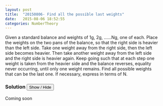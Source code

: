 ```yaml
---
layout: post
title:  "20150806- Find all the possible last weights"
date:   2015-08-06 18:52:55
categories: NumberTheory
---
```


Given a standard balance and weights of 1g, 2g, ……Ng, one of each. Place the weights on the two pans of the balance, so that the right side is heavier than the left side. Take one weight away from the right side, then the left side becomes heavier. Then take another weight away from the left side and the right side is heavier again. Keep going such that at each step one weight is taken from the heavier side and the balance reverses, equality never occurring, until only one weight remains. Find all possible weights that can be the last one. If necessary, express in terms of N.

### Solution <button>Show / Hide</button>

<solution>

Coming soon

</solution>

